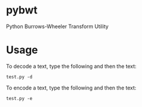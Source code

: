 pybwt
=====

Python Burrows-Wheeler Transform Utility

Usage
=====
To decode a text, type the following and then the text:
	
	test.py -d
	
To encode a text, type the following and then the text:
	
	test.py -e
